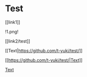 Test
====

[[link1]]

!1.png!

[[link2/test]]

[[Text|https://github.com/t-yuki/test/]]

[[https://github.com/t-yuki/test/|Text]]

[Text](https://github.com/t-yuki/test/)
